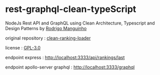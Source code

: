 # rest-graphql-clean-typeScript

NodeJs Rest API and GraphQL using Clean Architecture, Typescript and Design Patterns by [Rodrigo Manguinho](https://github.com/rmanguinho)

original repository : [clean-ranking-loader](https://github.com/rmanguinho/clean-ranking-loader)

license : [GPL-3.0](LICENSE)

endpoint express : [http://localhost:3333/api/rankings/last](http://localhost:3333/api/rankings/last)

endpoint apollo-server graphql : [http://localhost:3333/graphql](http://localhost:3333/graphql)
